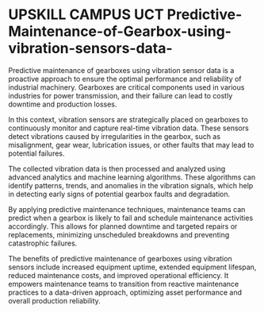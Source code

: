 # UPSKILL CAMPUS UCT Predictive-Maintenance-of-Gearbox-using-vibration-sensors-data-
Predictive maintenance of gearboxes using vibration sensor data is a proactive approach to ensure the optimal performance and reliability of industrial machinery. Gearboxes are critical components used in various industries for power transmission, and their failure can lead to costly downtime and production losses.

In this context, vibration sensors are strategically placed on gearboxes to continuously monitor and capture real-time vibration data. These sensors detect vibrations caused by irregularities in the gearbox, such as misalignment, gear wear, lubrication issues, or other faults that may lead to potential failures.

The collected vibration data is then processed and analyzed using advanced analytics and machine learning algorithms. These algorithms can identify patterns, trends, and anomalies in the vibration signals, which help in detecting early signs of potential gearbox faults and degradation.

By applying predictive maintenance techniques, maintenance teams can predict when a gearbox is likely to fail and schedule maintenance activities accordingly. This allows for planned downtime and targeted repairs or replacements, minimizing unscheduled breakdowns and preventing catastrophic failures.

The benefits of predictive maintenance of gearboxes using vibration sensors include increased equipment uptime, extended equipment lifespan, reduced maintenance costs, and improved operational efficiency. It empowers maintenance teams to transition from reactive maintenance practices to a data-driven approach, optimizing asset performance and overall production reliability.
